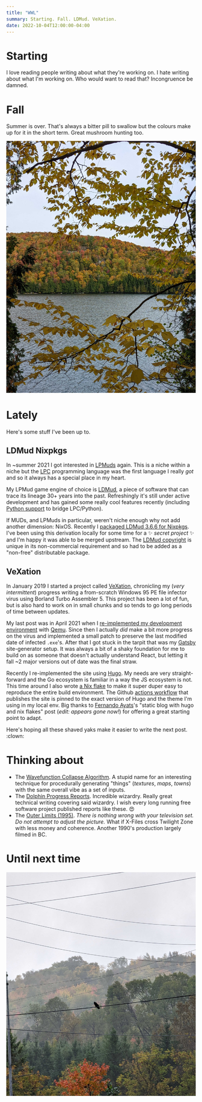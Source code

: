 ```yaml
---
title: "WWL"
summary: Starting. Fall. LDMud. VeXation.
date: 2022-10-04T12:00:00-04:00
---
```


# Starting

I love reading people writing about what they're working on. I hate writing
about what I'm working on. Who would want to read that? Incongruence be damned.

# Fall

Summer is over. That's always a bitter pill to swallow but the colours make up
for it in the short term. Great mushroom hunting too.

![Colours](./colours.jpg)

# Lately

Here's some stuff I've been up to.

## LDMud Nixpkgs

In ~summer 2021 I got interested in [LPMuds] again. This is a niche within
a niche but the [LPC] programming language was the first language I really _got_
and so it always has a special place in my heart.

My LPMud game engine of choice is [LDMud], a piece of software that can trace
its lineage 30+ years into the past. Refreshingly it's still under active
development and has gained some really cool features recently (including
[Python support][ldmud-py] to bridge LPC/Python).

If MUDs, and LPMuds in particular, weren't niche enough why not add another
dimension: NixOS. Recently I [packaged LDMud 3.6.6 for Nixpkgs][ldmud-nix]. I've
been using this derivation locally for some time for a :sparkles: _secret
project_ :sparkles: and I'm happy it was able to be merged upstream. The [LDMud
copyright] is unique in its non-commercial requirement and so had to be added as
a "non-free" distributable package.

[LPMuds]: https://en.wikipedia.org/wiki/LPMud
[LPC]: https://mud.fandom.com/wiki/LPC
[ldmud]: http://ldmud.eu/
[ldmud-py]: https://github.com/ldmud/ldmud/blob/master/doc/concepts/python
[ldmud-nix]: https://github.com/NixOS/nixpkgs/pull/190682
[LDmud copyright]: https://github.com/ldmud/ldmud/blob/64b3588a13fb0c761da62d6deb56dfa380b03c6f/COPYRIGHT#L10-L14

## VeXation

In January 2019 I started a project called [VeXation], chronicling
my (_very intermittent_) progress writing a from-scratch Windows 95 PE file
infector virus using Borland Turbo Assembler 5. This project has been a lot of
fun, but is also hard to work on in small chunks and so tends to go long periods
of time between updates.

My last post was in April 2021 when I [re-implemented my development
environment][vexation-qemu] with [Qemu]. Since then I actually _did_
make a bit more progress on the virus and implemented a small patch to preserve
the last modified date of infected `.exe`'s. After that I got stuck in the
tarpit that was my [Gatsby] site-generator setup. It was always a bit of a shaky
foundation for me to build on as someone that doesn't actually understand React,
but letting it fall ~2 major versions out of date was the final straw.

Recently I re-implemented the site using [Hugo]. My needs are very
straight-forward and the Go ecosystem is familiar in a way the JS ecosystem is
not. This time around I also wrote [a Nix flake][vexation-flake] to make it
super duper easy to reproduce the entire build environment. The Github [actions
workflow] that publishes the site is pinned to the exact version of Hugo and the
theme I'm using in my local env. Big thanks to [Fernando Ayats]'s "static blog
with hugo and nix flakes" post (_edit: appears gone now!_) for offering a great
starting point to adapt.

Here's hoping all these shaved yaks make it easier to write the next post.
:clown:

[VeXation]: https://log.vexation.ca
[qemu]: https://www.qemu.org/
[vexation-qemu]: https://log.vexation.ca/2021/04/switching-to-qemu/
[Gatsby]: https://www.gatsbyjs.com/
[Hugo]: https://gohugo.io/
[vexation-flake]: https://github.com/cpu/vexation/blob/main/site/flake.nix
[actions workflow]: https://github.com/cpu/vexation/blob/main/.github/workflows/deploy.yml
[Fernando Ayats]: https://ayats.org/about/

# Thinking about

* The [Wavefunction Collapse Algorithm]. A stupid name for an interesting
  technique for procedurally generating "things" (_textures_, _maps_, _towns_)
  with the same overall vibe as a set of inputs.
* The [Dolphin Progress Reports]. Incredible wizardry. Really great technical
  writing covering said wizardry. I wish every long running free software
  project published reports like these. :heart_eyes:
* The [Outer Limits (1995)][outer limits]. _There is nothing wrong with your
  television set. Do not attempt to adjust the picture._ What if X-Files cross
  Twilight Zone with less money and coherence. Another 1990's production largely
  filmed in BC.

[Wavefunction Collapse Algorithm]: https://robertheaton.com/2018/12/17/wavefunction-collapse-algorithm/
[Dolphin Progress Reports]: https://dolphin-emu.org/blog/
[outer limits]: https://en.wikipedia.org/wiki/The_Outer_Limits_(1995_TV_series)

# Until next time

![crow](crow.jpg)

